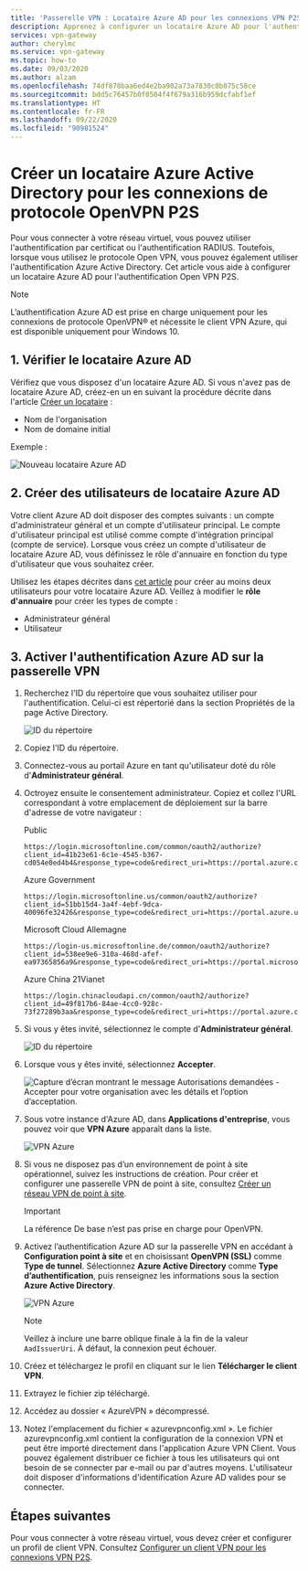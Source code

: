 ```yaml
---
title: 'Passerelle VPN : Locataire Azure AD pour les connexions VPN P2S : Authentification Azure AD'
description: Apprenez à configurer un locataire Azure AD pour l'authentification Open VPN P2S.
services: vpn-gateway
author: cherylmc
ms.service: vpn-gateway
ms.topic: how-to
ms.date: 09/03/2020
ms.author: alzam
ms.openlocfilehash: 74df878baa6ed4e2ba902a73a7830c0b075c58ce
ms.sourcegitcommit: bdd5c76457b0f0504f4f679a316b959dcfabf1ef
ms.translationtype: HT
ms.contentlocale: fr-FR
ms.lasthandoff: 09/22/2020
ms.locfileid: "90981524"
---
```

# <a name="create-an-azure-active-directory-tenant-for-p2s-openvpn-protocol-connections"></a>Créer un locataire Azure Active Directory pour les connexions de protocole OpenVPN P2S

Pour vous connecter à votre réseau virtuel, vous pouvez utiliser l'authentification par certificat ou l'authentification RADIUS. Toutefois, lorsque vous utilisez le protocole Open VPN, vous pouvez également utiliser l'authentification Azure Active Directory. Cet article vous aide à configurer un locataire Azure AD pour l'authentification Open VPN P2S.

> [!NOTE]
> L’authentification Azure AD est prise en charge uniquement pour les connexions de protocole OpenVPN® et nécessite le client VPN Azure, qui est disponible uniquement pour Windows 10.
>


## <a name="1-verify-azure-ad-tenant"></a><a name="tenant"></a>1. Vérifier le locataire Azure AD

Vérifiez que vous disposez d'un locataire Azure AD. Si vous n'avez pas de locataire Azure AD, créez-en un en suivant la procédure décrite dans l'article [Créer un locataire](../active-directory/fundamentals/active-directory-access-create-new-tenant.md) :

* Nom de l'organisation
* Nom de domaine initial

Exemple :

   ![Nouveau locataire Azure AD](./media/openvpn-create-azure-ad-tenant/newtenant.png)

## <a name="2-create-azure-ad-tenant-users"></a><a name="users"></a>2. Créer des utilisateurs de locataire Azure AD

Votre client Azure AD doit disposer des comptes suivants : un compte d'administrateur général et un compte d'utilisateur principal. Le compte d'utilisateur principal est utilisé comme compte d'intégration principal (compte de service). Lorsque vous créez un compte d'utilisateur de locataire Azure AD, vous définissez le rôle d'annuaire en fonction du type d'utilisateur que vous souhaitez créer.

Utilisez les étapes décrites dans [cet article](../active-directory/fundamentals/add-users-azure-active-directory.md) pour créer au moins deux utilisateurs pour votre locataire Azure AD. Veillez à modifier le **rôle d'annuaire** pour créer les types de compte :

* Administrateur général
* Utilisateur

## <a name="3-enable-azure-ad-authentication-on-the-vpn-gateway"></a><a name="enable-authentication"></a>3. Activer l'authentification Azure AD sur la passerelle VPN

1. Recherchez l'ID du répertoire que vous souhaitez utiliser pour l'authentification. Celui-ci est répertorié dans la section Propriétés de la page Active Directory.

    ![ID du répertoire](./media/openvpn-create-azure-ad-tenant/directory-id.png)

2. Copiez l'ID du répertoire.

3. Connectez-vous au portail Azure en tant qu'utilisateur doté du rôle d'**Administrateur général**.

4. Octroyez ensuite le consentement administrateur. Copiez et collez l'URL correspondant à votre emplacement de déploiement sur la barre d'adresse de votre navigateur :

    Public

    ```
    https://login.microsoftonline.com/common/oauth2/authorize?client_id=41b23e61-6c1e-4545-b367-cd054e0ed4b4&response_type=code&redirect_uri=https://portal.azure.com&nonce=1234&prompt=admin_consent
    ````

    Azure Government

    ```
   https://login.microsoftonline.us/common/oauth2/authorize?client_id=51bb15d4-3a4f-4ebf-9dca-40096fe32426&response_type=code&redirect_uri=https://portal.azure.us&nonce=1234&prompt=admin_consent
    ````

    Microsoft Cloud Allemagne

    ```
    https://login-us.microsoftonline.de/common/oauth2/authorize?client_id=538ee9e6-310a-468d-afef-ea97365856a9&response_type=code&redirect_uri=https://portal.microsoftazure.de&nonce=1234&prompt=admin_consent
    ````

    Azure China 21Vianet

    ```
    https://login.chinacloudapi.cn/common/oauth2/authorize?client_id=49f817b6-84ae-4cc0-928c-73f27289b3aa&response_type=code&redirect_uri=https://portal.azure.cn&nonce=1234&prompt=admin_consent
    ```

5. Si vous y êtes invité, sélectionnez le compte d'**Administrateur général**.

    ![ID du répertoire](./media/openvpn-create-azure-ad-tenant/pick.png)

6. Lorsque vous y êtes invité, sélectionnez **Accepter**.

    ![Capture d’écran montrant le message Autorisations demandées - Accepter pour votre organisation avec les détails et l’option d’acceptation.](./media/openvpn-create-azure-ad-tenant/accept.jpg)

7. Sous votre instance d'Azure AD, dans **Applications d'entreprise**, vous pouvez voir que **VPN Azure** apparaît dans la liste.

    ![VPN Azure](./media/openvpn-create-azure-ad-tenant/azurevpn.png)
    
8. Si vous ne disposez pas d’un environnement de point à site opérationnel, suivez les instructions de création. Pour créer et configurer une passerelle VPN de point à site, consultez [Créer un réseau VPN de point à site](vpn-gateway-howto-point-to-site-resource-manager-portal.md). 

    > [!IMPORTANT]
    > La référence De base n’est pas prise en charge pour OpenVPN.

9. Activez l’authentification Azure AD sur la passerelle VPN en accédant à **Configuration point à site** et en choisissant **OpenVPN (SSL)** comme **Type de tunnel**. Sélectionnez **Azure Active Directory** comme **Type d’authentification**, puis renseignez les informations sous la section **Azure Active Directory**.

    ![VPN Azure](./media/openvpn-create-azure-ad-tenant/azure-ad-auth-portal.png)


   > [!NOTE]
   > Veillez à inclure une barre oblique finale à la fin de la valeur `AadIssuerUri`. À défaut, la connexion peut échouer.

10. Créez et téléchargez le profil en cliquant sur le lien **Télécharger le client VPN**.

11. Extrayez le fichier zip téléchargé.

12. Accédez au dossier « AzureVPN » décompressé.

13. Notez l'emplacement du fichier « azurevpnconfig.xml ». Le fichier azurevpnconfig.xml contient la configuration de la connexion VPN et peut être importé directement dans l'application Azure VPN Client. Vous pouvez également distribuer ce fichier à tous les utilisateurs qui ont besoin de se connecter par e-mail ou par d'autres moyens. L'utilisateur doit disposer d'informations d'identification Azure AD valides pour se connecter.

## <a name="next-steps"></a>Étapes suivantes

Pour vous connecter à votre réseau virtuel, vous devez créer et configurer un profil de client VPN. Consultez [Configurer un client VPN pour les connexions VPN P2S](openvpn-azure-ad-client.md).
